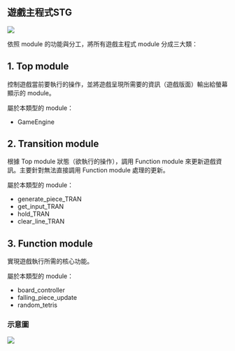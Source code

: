 ## 遊戲主程式STG
![](https://i.imgur.com/N65xuoI.png)

依照 module 的功能與分工，將所有遊戲主程式 module 分成三大類：
## 1. Top module
控制遊戲當前要執行的操作，並將遊戲呈現所需要的資訊（遊戲版面）輸出給螢幕顯示的 module。

屬於本類型的 module：
- GameEngine

## 2. Transition module
根據 Top module 狀態（欲執行的操作），調用 Function module 來更新遊戲資訊。主要針對無法直接調用 Function module 處理的更新。

屬於本類型的 module：
- generate_piece_TRAN
- get_input_TRAN
- hold_TRAN
- clear_line_TRAN

## 3. Function module
實現遊戲執行所需的核心功能。

屬於本類型的 module：
- board_controller
- falling_piece_update
- random_tetris

### 示意圖
![](https://i.imgur.com/ofszoV4.png)
